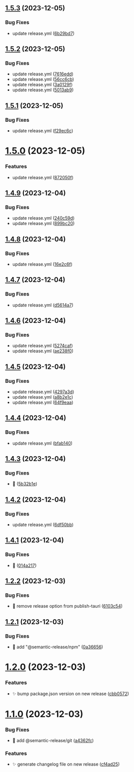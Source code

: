 ## [1.5.3](https://github.com/knownasnaffy/tauri-release-test/compare/v1.5.2...v1.5.3) (2023-12-05)


### Bug Fixes

* update release.yml ([6b29bd7](https://github.com/knownasnaffy/tauri-release-test/commit/6b29bd7eaa8f78ffd37c6ab214b00aef6819f3dd))

## [1.5.2](https://github.com/knownasnaffy/tauri-release-test/compare/v1.5.1...v1.5.2) (2023-12-05)


### Bug Fixes

* update release.yml ([7616edd](https://github.com/knownasnaffy/tauri-release-test/commit/7616edd4ddbd7103a85db05d9cc05bfe0f013aab))
* update release.yml ([56cc6cb](https://github.com/knownasnaffy/tauri-release-test/commit/56cc6cb2d2f24b848ec7bde89524055e4db51b1c))
* update release.yml ([3a0129f](https://github.com/knownasnaffy/tauri-release-test/commit/3a0129f9a06ed83b0547b7876bfe04c92ac80f67))
* update release.yml ([5013ab9](https://github.com/knownasnaffy/tauri-release-test/commit/5013ab945379d24e322cc91e06b473900525722a))

## [1.5.1](https://github.com/knownasnaffy/tauri-release-test/compare/v1.5.0...v1.5.1) (2023-12-05)


### Bug Fixes

* update release.yml ([f29ec6c](https://github.com/knownasnaffy/tauri-release-test/commit/f29ec6c5f8be084c4afd2180d9a950b87410bad0))

# [1.5.0](https://github.com/knownasnaffy/tauri-release-test/compare/v1.4.9...v1.5.0) (2023-12-05)


### Features

* update release.yml ([872050f](https://github.com/knownasnaffy/tauri-release-test/commit/872050fb67bfd2a54a3c5f011ced51f2b58d092c))

## [1.4.9](https://github.com/knownasnaffy/tauri-release-test/compare/v1.4.8...v1.4.9) (2023-12-04)


### Bug Fixes

* update release.yml ([240c59d](https://github.com/knownasnaffy/tauri-release-test/commit/240c59df236b850170fa45cc23b4c05b1d8d408d))
* update release.yml ([899bc20](https://github.com/knownasnaffy/tauri-release-test/commit/899bc2032e55864b47be90f2f6ade376e4afad43))

## [1.4.8](https://github.com/knownasnaffy/tauri-release-test/compare/v1.4.7...v1.4.8) (2023-12-04)


### Bug Fixes

* update release.yml ([16e2c6f](https://github.com/knownasnaffy/tauri-release-test/commit/16e2c6f53d097e8017c1ca84abe2b2d771887b6f))

## [1.4.7](https://github.com/knownasnaffy/tauri-release-test/compare/v1.4.6...v1.4.7) (2023-12-04)


### Bug Fixes

* update release.yml ([d5614a7](https://github.com/knownasnaffy/tauri-release-test/commit/d5614a7400e4615d8e15abe294a5cbb411b21bd2))

## [1.4.6](https://github.com/knownasnaffy/tauri-release-test/compare/v1.4.5...v1.4.6) (2023-12-04)


### Bug Fixes

* update release.yml ([5274caf](https://github.com/knownasnaffy/tauri-release-test/commit/5274caf86432872827aa2fb44f5e91e18a69f0bb))
* update release.yml ([ae238f0](https://github.com/knownasnaffy/tauri-release-test/commit/ae238f014b958f66f93d08dc5faab92a2ee37e28))

## [1.4.5](https://github.com/knownasnaffy/tauri-release-test/compare/v1.4.4...v1.4.5) (2023-12-04)


### Bug Fixes

* update release.yml ([4297a3d](https://github.com/knownasnaffy/tauri-release-test/commit/4297a3dd5d7897d35897c101a65bed8833c54a1e))
* update release.yml ([a8b2e1c](https://github.com/knownasnaffy/tauri-release-test/commit/a8b2e1c9f16c1225b55ebf3696ea87c94c7079cd))
* update release.yml ([64f9eaa](https://github.com/knownasnaffy/tauri-release-test/commit/64f9eaa742600d1c4198ba6b091128284c2df107))

## [1.4.4](https://github.com/knownasnaffy/tauri-release-test/compare/v1.4.3...v1.4.4) (2023-12-04)


### Bug Fixes

* update release.yml ([bfab140](https://github.com/knownasnaffy/tauri-release-test/commit/bfab1407ffb8e537ee526832db51494fc062378b))

## [1.4.3](https://github.com/knownasnaffy/tauri-release-test/compare/v1.4.2...v1.4.3) (2023-12-04)


### Bug Fixes

* :bug: ([5b32b1e](https://github.com/knownasnaffy/tauri-release-test/commit/5b32b1e005e0e3ba4e7d71b511ffe4da85772204))

## [1.4.2](https://github.com/knownasnaffy/tauri-release-test/compare/v1.4.1...v1.4.2) (2023-12-04)


### Bug Fixes

* update release.yml ([6df50bb](https://github.com/knownasnaffy/tauri-release-test/commit/6df50bbe2a8704d6c8d7f983e1fbbc39da91582d))

## [1.4.1](https://github.com/knownasnaffy/tauri-release-test/compare/v1.4.0...v1.4.1) (2023-12-04)


### Bug Fixes

* :bug: ([014a217](https://github.com/knownasnaffy/tauri-release-test/commit/014a2176979b49beab323763eac83598e544922a))

## [1.2.2](https://github.com/knownasnaffy/tauri-release-test/compare/v1.2.1...v1.2.2) (2023-12-03)


### Bug Fixes

* :bug: remove release option from publish-tauri ([6103c54](https://github.com/knownasnaffy/tauri-release-test/commit/6103c54f3208029b7d73265a14a9acb87468890b))

## [1.2.1](https://github.com/knownasnaffy/tauri-release-test/compare/v1.2.0...v1.2.1) (2023-12-03)


### Bug Fixes

* :bug: add "@semantic-release/npm" ([0a36656](https://github.com/knownasnaffy/tauri-release-test/commit/0a36656e706f98e61773faaa1937a1d4905a2463))

# [1.2.0](https://github.com/knownasnaffy/tauri-release-test/compare/v1.1.0...v1.2.0) (2023-12-03)


### Features

* :sparkles: bump package.json version on new release ([cbb0572](https://github.com/knownasnaffy/tauri-release-test/commit/cbb0572161028cad62a8ef133bde2ff8829d7b63))

# [1.1.0](https://github.com/knownasnaffy/tauri-release-test/compare/v1.0.1...v1.1.0) (2023-12-03)


### Bug Fixes

* :bug: add @semantic-release/git ([a4362fc](https://github.com/knownasnaffy/tauri-release-test/commit/a4362fcc0b841ac0a12288c17620c6b30d634281))


### Features

* :sparkles: generate changelog file on new release ([cf4ad25](https://github.com/knownasnaffy/tauri-release-test/commit/cf4ad25c2acb6f355bf4800678f79300b3d1feb6))
